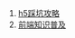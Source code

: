 1. [h5踩坑攻略](https://mp.weixin.qq.com/s/5JnUD5nkYo8FuzUUOhgReg)
2. [前端知识普及](https://juejin.cn/post/7244505316234985528?utm_source=gold_browser_extension)